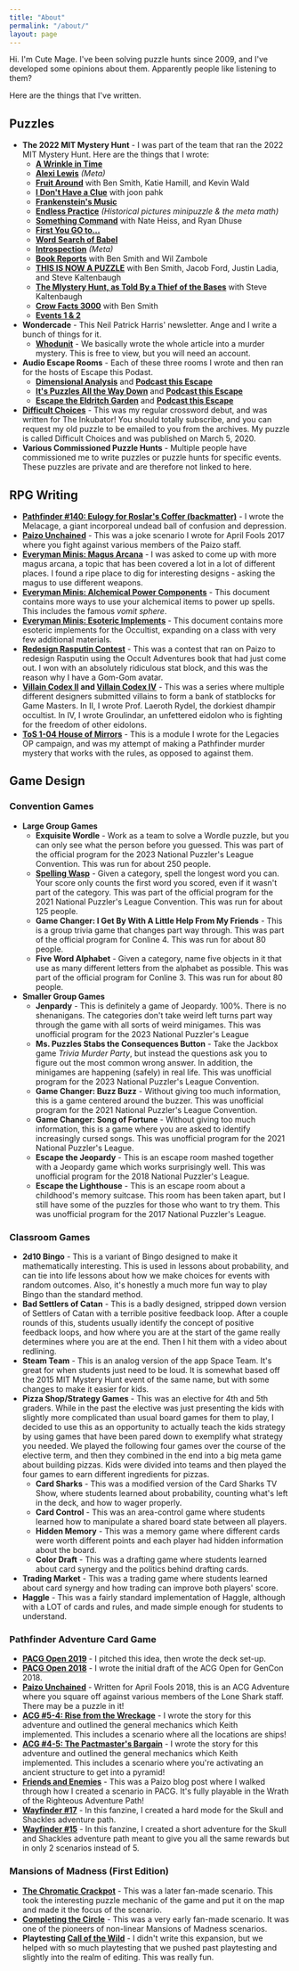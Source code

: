 ```yaml
---
title: "About"
permalink: "/about/"
layout: page
---
```


Hi. I'm Cute Mage. I've been solving puzzle hunts since 2009, and I've developed some opinions about them. Apparently people like listening to them?

Here are the things that I've written.

## Puzzles

- **The 2022 MIT Mystery Hunt** - I was part of the team that ran the 2022 MIT Mystery Hunt. Here are the things that I wrote:
  - **[A Wrinkle in Time](http://puzzles.mit.edu/2022/puzzle/a-wrinkle-in-time/)**
  - **[Alexi Lewis](http://puzzles.mit.edu/2022/puzzle/alexei-lewis/)** *(Meta)*
  - **[Fruit Around](http://puzzles.mit.edu/2022/puzzle/fruit-around/)** with Ben Smith, Katie Hamill, and Kevin Wald
  - **[I Don't Have a Clue](http://puzzles.mit.edu/2022/puzzle/i-dont-have-a-clue/)** with joon pahk
  - **[Frankenstein's Music](http://puzzles.mit.edu/2022/puzzle/frankensteins-music/)**
  - **[Endless Practice](http://puzzles.mit.edu/2022/puzzle/endless-practice/)** *(Historical pictures minipuzzle & the meta math)*
  - **[Something Command](http://puzzles.mit.edu/2022/puzzle/something-command/)** with Nate Heiss, and Ryan Dhuse
  - **[First You GO to...](http://puzzles.mit.edu/2022/puzzle/first-you-go-to/)**
  - **[Word Search of Babel](http://puzzles.mit.edu/2022/puzzle/word-search-of-babel/)**
  - **[Introspection](http://puzzles.mit.edu/2022/puzzle/introspection/)** *(Meta)*
  - **[Book Reports](http://puzzles.mit.edu/2022/puzzle/book-reports/)** with Ben Smith and Wil Zambole
  - **[THIS IS NOW A PUZZLE](http://puzzles.mit.edu/2022/puzzle/this-is-now-a-puzzle/)** with Ben Smith, Jacob Ford, Justin Ladia, and Steve Kaltenbaugh
  - **[The Mlystery Hunt, as Told By a Thief of the Bases](http://puzzles.mit.edu/2022/puzzle/the-mlystery-hunt-as-told-by-a-thief-of-the-bases/)** with Steve Kaltenbaugh
  - **[Crow Facts 3000](http://puzzles.mit.edu/2022/puzzle/crow-facts-3000/)** with Ben Smith
  - **[Events 1 & 2](http://puzzles.mit.edu/2022/events/)**
- **Wondercade** - This Neil Patrick Harris' newsletter. Ange and I write a bunch of things for it.
  - **[Whodunit](https://www.wondercade.com/theatre-experiences/thinking-caps-on-its-the-wondercade-whodunit-challenge)** - We basically wrote the whole article into a murder mystery. This is free to view, but you will need an account.
- **Audio Escape Rooms** - Each of these three rooms I wrote and then ran for the hosts of Escape this Podast.
  - **[Dimensional Analysis](https://www.escapethispodcast.com/e/season-9-episode-3-dimensional-analysis-ft-jen-mcteague/)** and **[Podcast this Escape](https://www.escapethispodcast.com/e/podcast-this-escape-dimensional-analysis/)**
  - **[It's Puzzles All the Way Down](https://www.escapethispodcast.com/e/season-7-episode-11-its-puzzles-all-the-way-down-ft-jen-mcteague/)** and **[Podcast this Escape](https://www.escapethispodcast.com/e/podcast-this-escape-its-puzzles-all-the-way-down/)**
  - **[Escape the Eldritch Garden](https://www.escapethispodcast.com/e/season-5-episode-10-the-eldritch-garden-ft-jen-mcteague/)** and **[Podcast this Escape](https://www.escapethispodcast.com/e/podcast-this-escape-the-eldritch-garden-ft-jen-mcteague/)**
- **[Difficult Choices](https://inkubatorcrosswords.com/)** - This was my regular crossword debut, and was written for The Inkubator! You should totally subscribe, and you can request my old puzzle to be emailed to you from the archives. My puzzle is called Difficult Choices and was published on March 5, 2020.
- **Various Commissioned Puzzle Hunts** - Multiple people have commissioned me to write puzzles or puzzle hunts for specific events. These puzzles are private and are therefore not linked to here.

## RPG Writing

- **[Pathfinder #140: Eulogy for Roslar's Coffer (backmatter)](https://paizo.com/products/btq01x4b?Pathfinder-Adventure-Path-140-Eulogy-for-Roslars-Coffer)** - I wrote the Melacage, a giant incorporeal undead ball of confusion and depression.
- **[Paizo Unchained](https://paizo.com/threads/rzs2u9od?8i-Paizo-Unchained#1)** - This was a joke scenario I wrote for April Fools 2017 where you fight against various members of the Paizo staff.
- **[Everyman Minis: Magus Arcana](https://paizo.com/products/btpya11a?Everyman-Minis-Magus-Arcana)** - I was asked to come up with more magus arcana, a topic that has been covered a lot in a lot of different places. I found a ripe place to dig for interesting designs - asking the magus to use different weapons.
- **[Everyman Minis: Alchemical Power Components](https://paizo.com/products/btpy9zm0?Everyman-Minis-Alchemical-Power-Components)** - This document contains more ways to use your alchemical items to power up spells. This includes the famous *vomit sphere*.
- **[Everyman Minis: Esoteric Implements](https://paizo.com/products/btpy9tk8?Everyman-Minis-Esoteric-Implements)** - This document contains more esoteric implements for the Occultist, expanding on a class with very few additional materials.
- **[Redesign Rasputin Contest](https://paizo.com/community/blog/v5748dyo5li1q?He-Lives-He-Dies-He-Lives-Again)** - This was a contest that ran on Paizo to redesign Rasputin using the Occult Adventures book that had just come out. I won with an absolutely ridiculous stat block, and this was the reason why I have a Gom-Gom avatar.
- **[Villain Codex II](https://paizo.com/products/btpy9k85?Villain-Codex-II-Adversaries-for-Advanced-Heroes) and [Villain Codex IV](https://paizo.com/products/btpy9t0t?Villain-Codex-IV-Monsters-for-Meddlesome-Heroes)** - This was a series where multiple different designers submitted villains to form a bank of statblocks for Game Masters. In II, I wrote Prof. Laeroth Rydel, the dorkiest dhampir occultist. In IV, I wrote Groulindar, an unfettered eidolon who is fighting for the freedom of other eidolons.
- **[ToS 1-04 House of Mirrors](http://www.drivethrurpg.com/product/149417/Legacies-ToS104-House-of-Mirrors?manufacturers_id=5904)** - This is a module I wrote for the Legacies OP campaign, and was my attempt of making a Pathfinder murder mystery that works with the rules, as opposed to against them.

## Game Design

### Convention Games

- **Large Group Games**
  - **Exquisite Wordle** - Work as a team to solve a Wordle puzzle, but you can only see what the person before you guessed. This was part of the official program for the 2023 National Puzzler's League Convention. This was run for about 250 people.
  - **[Spelling Wasp](http://apocute.com/otherspellingwasp.html)** - Given a category, spell the longest word you can. Your score only counts the first word you scored, even if it wasn't part of the category. This was part of the official program for the 2021 National Puzzler's League Convention. This was run for about 125 people.
  - **Game Changer: I Get By With A Little Help From My Friends** - This is a group trivia game that changes part way through. This was part of the official program for Conline 4. This was run for about 80 people.
  - **Five Word Alphabet** - Given a category, name five objects in it that use as many different letters from the alphabet as possible. This was part of the official program for Conline 3. This was run for about 80 people.
- **Smaller Group Games**
  - **Jenpardy** - This is definitely a game of Jeopardy. 100%. There is no shenanigans. The categories don't take weird left turns part way through the game with all sorts of weird minigames. This was unofficial program for the 2023 National Puzzler's League
  - **Ms. Puzzles Stabs the Consequences Button** - Take the Jackbox game *Trivia Murder Party*, but instead the questions ask you to figure out the most common wrong answer. In addition, the minigames are happening (safely) in real life. This was unofficial program for the 2023 National Puzzler's League Convention.
  - **Game Changer: Buzz Buzz** - Without giving too much information, this is a game centered around the buzzer. This was unofficial program for the 2021 National Puzzler's League Convention.
  - **Game Changer: Song of Fortune** - Without giving too much information, this is a game where you are asked to identify increasingly cursed songs. This was unofficial program for the 2021 National Puzzler's League.
  - **Escape the Jeopardy** - This is an escape room mashed together with a Jeopardy game which works surprisingly well. This was unofficial program for the 2018 National Puzzler's League.
  - **Escape the Lighthouse** - This is an escape room about a childhood's memory suitcase. This room has been taken apart, but I still have some of the puzzles for those who want to try them. This was unofficial program for the 2017 National Puzzler's League.

### Classroom Games

- **2d10 Bingo** - This is a variant of Bingo designed to make it mathematically interesting. This is used in lessons about probability, and can tie into life lessons about how we make choices for events with random outcomes. Also, it's honestly a much more fun way to play Bingo than the standard method.
- **Bad Settlers of Catan** - This is a badly designed, stripped down version of Settlers of Catan with a terrible positive feedback loop. After a couple rounds of this, students usually identify the concept of positive feedback loops, and how where you are at the start of the game really determines where you are at the end. Then I hit them with a video about redlining.
- **Steam Team** - This is an analog version of the app Space Team. It's great for when students just need to be loud. It is somewhat based off the 2015 MIT Mystery Hunt event of the same name, but with some changes to make it easier for kids.
- **Pizza Shop/Strategy Games** - This was an elective for 4th and 5th graders. While in the past the elective was just presenting the kids with slightly more complicated than usual board games for them to play, I decided to use this as an opportunity to actually teach the kids strategy by using games that have been pared down to exemplify what strategy you needed. We played the following four games over the course of the elective term, and then they combined in the end into a big meta game about building pizzas. Kids were divided into teams and then played the four games to earn different ingredients for pizzas.
  - **Card Sharks** - This was a modified version of the Card Sharks TV Show, where students learned about probability, counting what's left in the deck, and how to wager properly.
  - **Card Control** - This was an area-control game where students learned how to manipulate a shared board state between all players.
  - **Hidden Memory** - This was a memory game where different cards were worth different points and each player had hidden information about the board.
  - **Color Draft** - This was a drafting game where students learned about card synergy and the politics behind drafting cards.
- **Trading Market** - This was a trading game where students learned about card synergy and how trading can improve both players' score.
- **Haggle** - This was a fairly standard implementation of Haggle, although with a LOT of cards and rules, and made simple enough for students to understand.

### Pathfinder Adventure Card Game

- **[PACG Open 2019](https://paizo.com/products/btq01zua?Pathfinder-Adventure-Card-Society-2019-Open-All-for-Immortality)** - I pitched this idea, then wrote the deck set-up.
- **[PACG Open 2018](https://paizo.com/products/btq027v5?2018-PACS-Open-Ruins-of-Bonekeep)** - I wrote the initial draft of the ACG Open for GenCon 2018.
- **[Paizo Unchained](https://paizo.com/threads/rzs2v14p?A-World-of-Despair#1)** - Written for April Fools 2018, this is an ACG Adventure where you square off against various members of the Lone Shark staff. There may be a puzzle in it!
- **[ACG #5-4: Rise from the Wreckage](https://paizo.com/products/btq01wru?Pathfinder-Society-Adventure-Card-Guild-54-Rise-From-the-Wreckage)** - I wrote the story for this adventure and outlined the general mechanics which Keith implemented. This includes a scenario where all the locations are ships!
- **[ACG #4-5: The Pactmaster's Bargain](https://paizo.com/products/btpya05i?Pathfinder-Society-Adventure-Card-Guild-45-The-Pactmasters-Bargain)** - I wrote the story for this adventure and outlined the general mechanics which Keith implemented. This includes a scenario where you're activating an ancient structure to get into a pyramid!
- **[Friends and Enemies](https://paizo.com/community/blog/v5748dyo5li7z?Homebrew-Scenario-Design-with-Jen-Iammars)** - This was a Paizo blog post where I walked through how I created a scenario in PACG. It's fully playable in the Wrath of the Righteous Adventure Path!
- **[Wayfinder #17](https://paizo.com/products/btpy9tdi?Wayfinder-17)** - In this fanzine, I created a hard mode for the Skull and Shackles adventure path.
- **[Wayfinder #15](http://paizo.com/products/btpy9mr8?Wayfinder-15)** - In this fanzine, I created a short adventure for the Skull and Shackles adventure path meant to give you all the same rewards but in only 2 scenarios instead of 5.

### Mansions of Madness (First Edition)

- **[The Chromatic Crackpot](https://boardgamegeek.com/filepage/77864/chromatic-crackpot)** - This was a later fan-made scenario. This took the interesting puzzle mechanic of the game and put it on the map and made it the focus of the scenario.
- **[Completing the Circle](https://boardgamegeek.com/filepage/72193/completing-circle-fan-made-scenario)** - This was a very early fan-made scenario. It was one of the pioneers of non-linear Mansions of Madness scenarios.
- **Playtesting [Call of the Wild](https://boardgamegeek.com/boardgameexpansion/131751/mansions-madness-call-wild)** - I didn't write this expansion, but we helped with so much playtesting that we pushed past playtesting and slightly into the realm of editing. This was really fun.